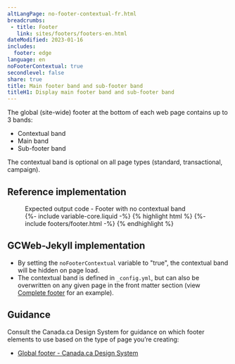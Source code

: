 ```yaml
---
altLangPage: no-footer-contextual-fr.html
breadcrumbs:
 - title: Footer
   link: sites/footers/footers-en.html
dateModified: 2023-01-16
includes:
  footer: edge
language: en
noFooterContextual: true
secondlevel: false
share: true
title: Main footer band and sub-footer band
titleH1: Display main footer band and sub-footer band
---
```

<div class="wb-prettify all-pre hide"></div>

The global (site-wide) footer at the bottom of each web page contains up to 3 bands:
* Contextual band
* Main band
* Sub-footer band

The contextual band is optional on all page types (standard, transactional, campaign).

## Reference implementation

<figure>
  <figcaption class="h3">Expected output code - Footer with no contextual band</figcaption>
{%- include variable-core.liquid -%}
{% highlight html %}
	{%- include footers/footer.html -%}
{% endhighlight %}
</figure>

## GCWeb-Jekyll implementation

* By setting the `noFooterContextual` variable to "true", the contextual band will be hidden on page load.
* The contextual band is defined in `_config.yml`, but can also be overwritten on any given page in the front matter section (view [Complete footer](footers-en.html) for an example).

## Guidance

Consult the Canada.ca Design System for guidance on which footer elements to use based on the type of page you’re creating:

* [Global footer - Canada.ca Design System](https://design.canada.ca/common-design-patterns/site-footer.html)